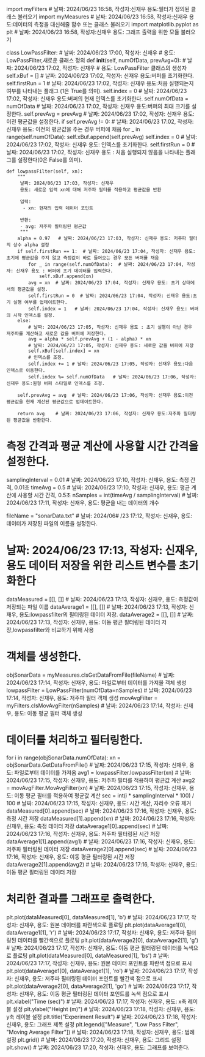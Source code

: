 import myFilters        # 날짜: 2024/06/23 16:58, 작성자:신재우 용도:필터가 정의된 클래스 불러오기
import myMeasures       # 날짜: 2024/06/23 16:58, 작성자:신재우 용도:데이터의 측정을 대신해줄 함수 또는 클래스 불러오기
import matplotlib.pyplot as plt    # 날짜: 2024/06/23 16:58, 작성자:신재우  용도: 그래프 출력을 위한 모듈 불러오기

class LowPassFilter:
    # 날짜: 2024/06/23 17:00, 작성자: 신재우
    # 용도: LowPassFilter,새로운 클래스 정의
    def __init__(self, numOfData, prevAvg=0):
        # 날짜: 2024/06/23 17:02, 작성자: 신재우
        # 용도: LowPassFilter 클래스의 생성자
        self.xBuf = []  # 날짜: 2024/06/23 17:02, 작성자: 신재우 용도:버퍼를 초기화한다.
        self.firstRun = 1  # 날짜: 2024/06/23 17:02, 작성자: 신재우 용도:처음 실행되는지 여부를 나타내는 플래그 (1은 True를 의미).
        self.index = 0 # 날짜: 2024/06/23 17:02, 작성자: 신재우 용도:버퍼의 현재 인덱스를 초기화한다.
        self.numOfData = numOfData # 날짜: 2024/06/23 17:02, 작성자: 신재우 용도:버퍼의 최대 크기를 설정한다.
        self.prevAvg = prevAvg # 날짜: 2024/06/23 17:02, 작성자: 신재우 용도:이전 평균값을 설정한다.
        if self.prevAvg != 0: # 날짜: 2024/06/23 17:02, 작성자: 신재우 용도: 이전의 평균값을 주는 경우 버퍼에 채움
            for _ in range(self.numOfData):
                self.xBuf.append(self.prevAvg)
            self.index = 0   # 날짜: 2024/06/23 17:02, 작성자: 신재우 용도: 인덱스를 초기화한다.
            self.firstRun = 0   # 날짜: 2024/06/23 17:02, 작성자: 신재우 용도 : 처음 실행되지 않음을 나타내는 플래그를 설정한다(0은 False를 의미).

    def lowpassFilter(self, xn):
        """
         날짜: 2024/06/23 17:03, 작성자: 신재우
         용도: 새로운 입력 xn에 대해 저주파 필터를 적용하고 평균값을 반환

         입력:
          - xn: 현재의 입력 데이터 포인트

         반환:
         - avg: 저주파 필터링된 평균값
         """
        alpha = 0.97   # 날짜: 2024/06/23 17:03, 작성자: 신재우 용도: 저주파 필터의 상수 alpha 설정
        if self.firstRun == 1:  # 날짜: 2024/06/23 17:04, 작성자: 신재우 용도: 초기에 평균값을 주지 않고 측정값이 바로 들어오는 경우 모든 버퍼를 채움
            for _ in range(self.numOfData):  # 날짜: 2024/06/23 17:04, 작성자: 신재우 용도 : 버퍼에 초기 데이터를 입력한다.
                self.xBuf.append(xn)
            avg = xn  # 날짜: 2024/06/23 17:04, 작성자: 신재우 용도: 초기 상태에서의 평균값을 설정.
            self.firstRun = 0  # 날짜: 2024/06/23 17:04, 작성자: 신재우 용도:초기 실행 여부를 업데이트한다.
            self.index = 1   # 날짜: 2024/06/23 17:04, 작성자: 신재우 용도: 버퍼의 시작 인덱스를 설정.
        else:
            # 날짜: 2024/06/23 17:05, 작성자: 신재우 용도 : 초기 실행이 아닌 경우 저주파를 계산하고 새로운 값을 버퍼에 저장한다.
            avg = alpha * self.prevAvg + (1 - alpha) * xn
            # 날짜: 2024/06/23 17:05, 작성자: 신재우 용도: 새로운 값을 버퍼에 저장
            self.xBuf[self.index] = xn
            # 인덱스를 조정.
            self.index += 1 # 날짜: 2024/06/23 17:05, 작성자: 신재우 용도:다음 인덱스로 이동한다.
            self.index %= self.numOfData   # 날짜: 2024/06/23 17:06, 작성자: 신재우 용도:원형 버퍼 스타일로 인덱스를 조정.

        self.prevAvg = avg  # 날짜: 2024/06/23 17:06, 작성자: 신재우 용도:이전 평균값을 현재 계산된 평균값으로 업데이트한다.

        return avg    # 날짜: 2024/06/23 17:06, 작성자: 신재우 용도:저주파 필터링된 평균값을 반환한다.

# 측정 간격과 평균 계산에 사용할 시간 간격을 설정한다.
samplingInterval = 0.01  # 날짜: 2024/06/23 17:10, 작성자: 신재우, 용도: 측정 간격, 0.01초
timeAvg = 0.5            # 날짜: 2024/06/23 17:10, 작성자: 신재우, 용도: 평균 계산에 사용할 시간 간격, 0.5초
nSamples = int(timeAvg / samplingInterval)  # 날짜: 2024/06/23 17:11, 작성자: 신재우, 용도: 평균을 내는 데이터의 개수

fileName = "sonarData.txt"  # 날짜: 2024/06# /23 17:12, 작성자: 신재우, 용도: 데이터가 저장된 파일의 이름을 설정한다.

# 날짜: 2024/06/23 17:13, 작성자: 신재우, 용도 데이터 저장을 위한 리스트 변수를 초기화한다
dataMeasured = [[], []]  # 날짜: 2024/06/23 17:13, 작성자: 신재우, 용도: 측정값이 저장되는 파일 이름
dataAverage1 = [[], []]   # 날짜: 2024/06/23 17:13, 작성자: 신재우, 용도:lowpassfilter의 필터링된 데이터 저장.
dataAverage2 = [[], []]   # 날짜: 2024/06/23 17:13, 작성자: 신재우, 용도: 이동 평균 필터링된 데이터 저장,lowpassfilter와 비교하기 위해 사용

# 객체를 생성한다.
objSonarData = myMeasures.clsGetDataFromFile(fileName)  # 날짜: 2024/06/23 17:14, 작성자: 신재우, 용도: 파일로부터 데이터를 가져올 객체 생성
lowpassFilter = LowPassFilter(numOfData=nSamples)  # 날짜: 2024/06/23 17:14, 작성자: 신재우, 용도: 저주파 필터 객체 생성
movAvgFilter = myFilters.clsMovAvgFilter(nSamples)  # 날짜: 2024/06/23 17:14, 작성자: 신재우, 용도: 이동 평균 필터 객체 생성

# 데이터를 처리하고 필터링한다.
for i in range(objSonarData.numOfData):
    xn = objSonarData.GetDataFromFile()  # 날짜: 2024/06/23 17:15, 작성자: 신재우, 용도: 파일로부터 데이터를 가져옴
    avg1 = lowpassFilter.lowpassFilter(xn)  # 날짜: 2024/06/23 17:15, 작성자: 신재우, 용도: 저주파 필터를 적용하여 평균값 계산
    avg2 = movAvgFilter.MovAvgFilter(xn)  # 날짜: 2024/06/23 17:15, 작성자: 신재우, 용도: 이동 평균 필터를 적용하여 평균값 계산
    sec = int(i * samplingInterval * 100) / 100  # 날짜: 2024/06/23 17:15, 작성자: 신재우, 용도: 시간 계산, 자리수 오류 제거
    dataMeasured[0].append(sec)  # 날짜: 2024/06/23 17:16, 작성자: 신재우, 용도: 측정 시간 저장
    dataMeasured[1].append(xn)  # 날짜: 2024/06/23 17:16, 작성자: 신재우, 용도: 측정 데이터 저장
    dataAverage1[0].append(sec)  # 날짜: 2024/06/23 17:16, 작성자: 신재우, 용도: 저주파 필터링된 시간 저장
    dataAverage1[1].append(avg1)  # 날짜: 2024/06/23 17:16, 작성자: 신재우, 용도: 저주파 필터링된 데이터 저장
    dataAverage2[0].append(sec)  # 날짜: 2024/06/23 17:16, 작성자: 신재우, 용도: 이동 평균 필터링된 시간 저장
    dataAverage2[1].append(avg2)  # 날짜: 2024/06/23 17:16, 작성자: 신재우, 용도: 이동 평균 필터링된 데이터 저장

# 처리한 결과를 그래프로 출력한다.
plt.plot(dataMeasured[0], dataMeasured[1], 'b')  # 날짜: 2024/06/23 17:17, 작성자: 신재우, 용도: 원본 데이터를 파란색으로 플로팅
plt.plot(dataAverage1[0], dataAverage1[1], 'r')  # 날짜: 2024/06/23 17:17, 작성자: 신재우, 용도: 저주파 필터링된 데이터를 빨간색으로 플로팅
plt.plot(dataAverage2[0], dataAverage2[1], 'g')  # 날짜: 2024/06/23 17:17, 작성자: 신재우, 용도: 이동 평균 필터링된 데이터를 녹색으로 플로팅
plt.plot(dataMeasured[0], dataMeasured[1], 'bs')  # 날짜: 2024/06/23 17:17, 작성자: 신재우, 용도: 원본 데이터 포인트를 파란색 점으로 표시
plt.plot(dataAverage1[0], dataAverage1[1], 'ro')  # 날짜: 2024/06/23 17:17, 작성자: 신재우, 용도: 저주파 필터링된 데이터 포인트를 빨간색 점으로 표시
plt.plot(dataAverage2[0], dataAverage2[1], 'go')  # 날짜: 2024/06/23 17:17, 작성자: 신재우, 용도: 이동 평균 필터링된 데이터 포인트를 녹색 점으로 표시
plt.xlabel("Time (sec)")  # 날짜: 2024/06/23 17:17, 작성자: 신재우, 용도: x축 레이블 설정
plt.ylabel("Height (m)")  # 날짜: 2024/06/23 17:18, 작성자: 신재우, 용도: y축 레이블 설정
plt.title("Experiment Result")  # 날짜: 2024/06/23 17:18, 작성자: 신재우, 용도: 그래프 제목 설정
plt.legend(["Measure", "Low Pass Filter", "Moving Average Filter"])  # 날짜: 2024/06/23 17:18, 작성자: 신재우, 용도: 범례 설정
plt.grid()  # 날짜: 2024/06/23 17:20, 작성자: 신재우, 용도: 그리드 설정
plt.show()  # 날짜: 2024/06/23 17:20, 작성자: 신재우, 용도: 그래프를 보여준다.
